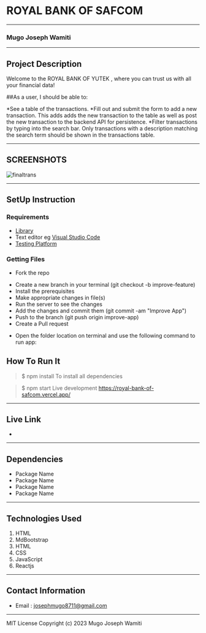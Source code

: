 # ROYAL BANK OF SAFCOM
*****
### Mugo Joseph Wamiti
****
## Project Description
Welcome to the  ROYAL BANK OF YUTEK , where you can trust us with all your financial data!

##As a user, I should be able to:

*See a table of the transactions.
*Fill out and submit the form to add a new transaction. This adds adds the new transaction to the table as well as post the new transaction to the backend API for persistence.
*Filter transactions by typing into the search bar. Only transactions with a description matching the search term should be shown in the transactions table.
******

## SCREENSHOTS
![finaltrans](https://user-images.githubusercontent.com/91910681/213945362-f157736e-b0f6-4232-bd45-d9c64054d333.png)


********
## SetUp Instruction
### Requirements
* [Library](https://reactjs.org/)
* Text editor eg [Visual Studio Code](https://code.visualstudio.com/download)
* [Testing Platform](https://vercel.com/ )


### Getting Files
* Fork the repo
- Create a new branch in your terminal (git checkout -b improve-feature)
- Install the prerequisites
- Make appropriate changes in file(s)
- Run the server to see the changes
- Add the changes and commit them (git commit -am "Improve App")
- Push to the branch (git push origin improve-app)
- Create a Pull request
* Open the folder location on terminal and use the following command to run app:

## How To Run It
>  $ npm install
To install all dependencies

> $ npm start
Live development https://royal-bank-of-safcom.vercel.app/
*****
## Live Link
-
*****
## Dependencies
- Package Name
- Package Name
- Package Name
- Package Name
*****
## Technologies Used
1. HTML
2. MdBootstrap
3. HTML
4. CSS
5. JavaScript
6. Reactjs

*****
## Contact Information
* Email : josephmugo8711@gmail.com
*****
MIT License
Copyright (c) 2023 Mugo Joseph Wamiti
